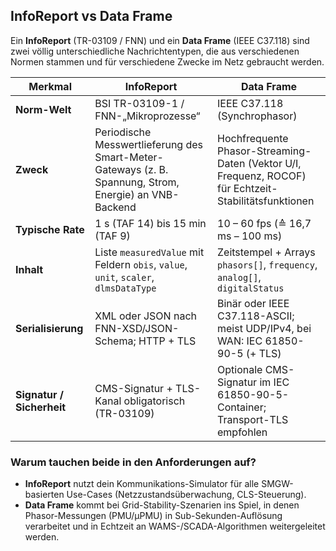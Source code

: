 ## InfoReport vs Data Frame
Ein **InfoReport** (TR-03109 / FNN) und ein **Data Frame** (IEEE C37.118) sind zwei völlig unterschiedliche Nachrichtentypen, die aus verschiedenen Normen stammen und für verschiedene Zwecke im Netz gebraucht werden.

|Merkmal|**InfoReport**|**Data Frame**|
|---|---|---|
|**Norm-Welt**|BSI TR-03109-1 / FNN-„Mikroprozesse“|IEEE C37.118 (Synchrophasor)|
|**Zweck**|Periodische Messwertlieferung des Smart-Meter-Gateways (z. B. Spannung, Strom, Energie) an VNB-Backend|Hochfrequente Phasor-Streaming-Daten (Vektor U/I, Frequenz, ROCOF) für Echtzeit-Stabilitäts­funktionen|
|**Typische Rate**|1 s (TAF 14) bis 15 min (TAF 9)|10 – 60 fps (≙ 16,7 ms – 100 ms)|
|**Inhalt**|Liste `measuredValue` mit Feldern `obis`, `value`, `unit`, `scaler`, `dlmsDataType`|Zeitstempel + Arrays `phasors[]`, `frequency`, `analog[]`, `digitalStatus`|
|**Serialisierung**|XML oder JSON nach FNN-XSD/JSON-Schema; HTTP + TLS|Binär oder IEEE C37.118-ASCII; meist UDP/IPv4, bei WAN: IEC 61850-90-5 (+ TLS)|
|**Signatur / Sicherheit**|CMS-Signatur + TLS-Kanal obligatorisch (TR-03109)|Optionale CMS-Signatur im IEC 61850-90-5-Container; Transport-TLS empfohlen|

### Warum tauchen beide in den Anforderungen auf?
- **InfoReport** nutzt dein Kommunikations-Simulator für alle SMGW-basierten Use-Cases (Netzzustands­überwachung, CLS-Steuerung).
- **Data Frame** kommt bei Grid-Stability-Szenarien ins Spiel, in denen Phasor-Messungen (PMU/µPMU) in Sub-Sekunden-Auflösung verarbeitet und in Echtzeit an WAMS-/SCADA-Algorithmen weitergeleitet werden.